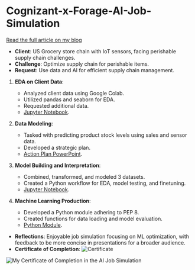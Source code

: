# Cognizant-x-Forage-AI-Job-Simulation

[Read the full article on my blog](https://www.actum.it/ArticleReaderView/2023-10-08-forage-cognizant-ai-job-simulation)



- **Client**: US Grocery store chain with IoT sensors, facing perishable supply chain challenges.
- **Challenge**: Optimize supply chain for perishable items.
- **Request**: Use data and AI for efficient supply chain management.

1. **EDA on Client Data**:
   - Analyzed client data using Google Colab.
   - Utilized pandas and seaborn for EDA.
   - Requested additional data.
   - [Jupyter Notebook](https://github.com/ardizio/Cognizant-x-Forage-AI-Job-Simulation/blob/main/FRG_COGNIZANT_T1_EDA.ipynb).
   
2. **Data Modeling**:
   - Tasked with predicting product stock levels using sales and sensor data.
   - Developed a strategic plan.
   - [Action Plan PowerPoint](https://www.actum.it/app/lib/dataLayer/DataBin/forage-cognizant-ai-2.png).

3. **Model Building and Interpretation**:
   - Combined, transformed, and modeled 3 datasets.
   - Created a Python workflow for EDA, model testing, and finetuning.
   - [Jupyter Notebook](https://github.com/ardizio/Cognizant-x-Forage-AI-Job-Simulation/blob/main/FRG_COGNIZANT_T3_EDA_on_new_data_and_model_building.ipynb).
   
4. **Machine Learning Production**:
   - Developed a Python module adhering to PEP 8.
   - Created functions for data loading and model evaluation.
   - [Python Module](https://github.com/ardizio/Cognizant-x-Forage-AI-Job-Simulation/blob/main/FRG_COGNIZANT_T4_ML_in_production.py).

- **Reflections**: Enjoyable job simulation focusing on ML optimization, with feedback to be more concise in presentations for a broader audience.
- **Certificate of Completion**:
   ![Certificate](https://www.actum.it/app/lib/dataLayer/DataBin/forage-cognizant-ai-4.png)



 ![My Certificate of Completion in the AI Job Simulation](https://www.actum.it/app/lib/dataLayer/DataBin/forage-cognizant-ai-4.png)
